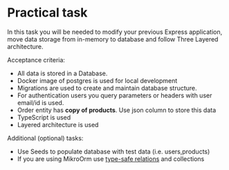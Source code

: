 # Practical task

In this task you will be needed to modify your previous Express application, move data storage from in-memory to database
and follow Three Layered architecture.

Acceptance criteria:
- All data is stored in a Database.
- Docker image of postgres is used for local development
- Migrations are used to create and maintain database structure.
- For authentication users you query parameters or headers with user email/id is used.
- Order entity has **copy of products**. Use json column to store this data
- TypeScript is used
- Layered architecture is used

Additional (optional) tasks:
- Use Seeds to populate database with test data (i.e. users,products)
- If you are using MikroOrm use [type-safe relations](https://mikro-orm.io/docs/type-safe-relations) and collections 